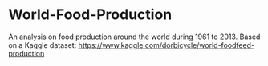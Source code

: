 # World-Food-Production
An analysis on food production around the world during 1961 to 2013. Based on a Kaggle dataset: https://www.kaggle.com/dorbicycle/world-foodfeed-production
